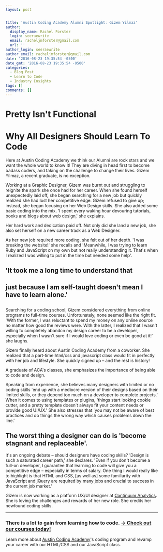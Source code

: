 ```yaml
---
layout: post


title: 'Austin Coding Academy Alumni Spotlight: Gizem Yilmaz'
author:
  display_name: Rachel Forster
  login: seeraewrite
  email: racheljmforster@gmail.com
  url: ''
author_login: seeraewrite
author_email: racheljmforster@gmail.com
date: '2016-08-23 19:35:54 -0500'
date_gmt: '2016-08-23 19:35:54 -0500'
categories:
  - Blog Post
  - Learn to Code
  - Industry Insights
tags: []
comments: []
---
```




# Pretty Isn't Functional







# Why All Designers Should Learn To Code










Here at Austin Coding Academy we think our Alumni are rock stars and we want the whole world to know it! They are diving in head first to become badass coders, and taking on the challenge to change their lives. Gizem Yilmaz, a recent graduate, is no exception.

Working at a Graphic Designer, Gizem was burnt out and struggling to reignite the spark she once had for her career. When she found herself unexpectedly laid off, she began searching for a new job but quickly realized she had lost her competitive edge. Gizem refused to give up; instead, she began focusing on her Web Design skills. She also added some basic coding into the mix. 'I spent every waking hour devouring tutorials, books and blogs about web design,' she explains.

Her hard work and dedication paid off. Not only did she land a new job, she also set herself on a new career track as a Web Designer.

As her new job required more coding, she felt out of her depth. 'I was breaking the website!' she recalls and 'Meanwhile, I was trying to learn Ruby and JavaScript on my own but not really understanding it. That's when I realized I was willing to put in the time but needed some help'.



##



## 'It took me a long time to understand that



## just because I am self-taught doesn't mean I have to learn alone.'





##


Searching for a coding school, Gizem considered everything from online programs to full-time courses. Unfortunately, none seemed like the right fit. 'With the former, I was reluctant to spend my money on any online source no matter how good the reviews were. With the latter, I realized that I wasn't willing to completely abandon my design career to be a developer, especially when I wasn't sure if I would love coding or even be good at it!' she laughs.



Gizem finally heard about Austin Coding Academy from a coworker. She realized that a part-time html/css and javascript class would fit in perfectly with her job and lifestyle. She quickly signed up – and the rest is history!

A graduate of ACA's classes, she emphasizes the importance of being able to code and design.

Speaking from experience, she believes many designers with limited or no coding skills 'end up with a mediocre version of their designs based on their limited skills, or they depend too much on a developer to complete projects.' When it comes to using templates or plugins, 'things start looking cookie cutter, and a pretty template doesn't always fit your content needs or provide good UI/UX.' She also stresses that 'you may not be aware of best practices and do things the wrong way which causes problems down the line.'



## The worst thing a designer can do is 'become stagnant and replaceable'.





It's an ongoing debate – should designers have coding skills? 'Design is such a saturated career path,' she declares. 'Even if you don't become a full-on developer, I guarantee that learning to code will give you a competitive edge – especially in terms of salary. One thing I would really like to highlight is that HTML and CSS, [as well as] some familiarity with JavaScript and jQuery are required by many jobs and crucial to success in the current job market.'

Gizem is now working as a platform UX/UI designer at [Continuum Analytics](https://www.continuum.io/). She is loving the challenges and rewards of her new role. She credits her newfound coding skills.

<span style="font-weight: 400;">







--------------------------------------------------------------------------------

### There is a lot to gain from learning how to code. [→ Check out our courses today!](//www.austincodingacademy.com/courses)



Learn more about [Austin Coding Academy](//www.austincodingacademy.com/)'s coding program and revamp your career with our HTML/CSS and our JavaScript class.
